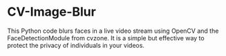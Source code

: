 # CV-Image-Blur
This Python code blurs faces in a live video stream using OpenCV and the FaceDetectionModule from cvzone. It is a simple but effective way to protect the privacy of individuals in your videos.
